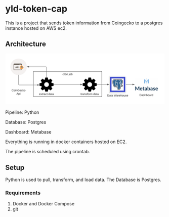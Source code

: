 # yld-token-cap

This is a project that sends token information from Coingecko to a postgres instance hosted on AWS ec2. 


## Architecture

![pipeline-image](assets/yld_pipeline_diagram.png "Pipeline Image")

Pipeline: Python

Database: Postgres

Dashboard: Metabase

Everything is running in docker containers hosted on EC2.

The pipeline is scheduled using crontab. 

## Setup 

Python is used to pull, transform, and load data. The Database is Postgres. 

### Requirements

1. Docker and Docker Compose
2. git



<!---
Fill in rest later. Add in diagrams for Architecture. 

Great Expectations for testing data would be nice as well.
-->


